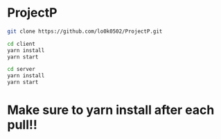 # ProjectP
```bash
git clone https://github.com/lo0k0502/ProjectP.git
```
```bash
cd client
yarn install
yarn start
```
```bash
cd server
yarn install
yarn start
```
# Make sure to yarn install after each pull!!
